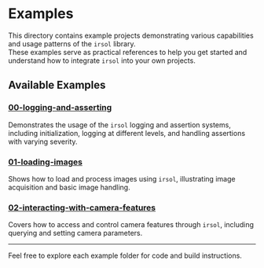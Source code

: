 # Examples

This directory contains example projects demonstrating various capabilities and usage patterns of the `irsol` library.  
These examples serve as practical references to help you get started and understand how to integrate `irsol` into your own projects.


## Available Examples

### [00-logging-and-asserting](./00-logging-and-asserting/)  
Demonstrates the usage of the `irsol` logging and assertion systems, including initialization, logging at different levels, and handling assertions with varying severity.

### [01-loading-images](./01-loading-images/)  
Shows how to load and process images using `irsol`, illustrating image acquisition and basic image handling.

### [02-interacting-with-camera-features](./02-interacting-with-camera-features/)  
Covers how to access and control camera features through `irsol`, including querying and setting camera parameters.

---

Feel free to explore each example folder for code and build instructions.
